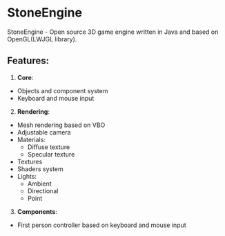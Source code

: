 # StoneEngine #
StoneEngine - Open source 3D game engine written in Java and based on OpenGL(LWJGL library).

## Features: ##
1. **Core**:
  - Objects and component system
  - Keyboard and mouse input
2. **Rendering**:
  - Mesh rendering based on VBO
  - Adjustable camera
  - Materials:
    - Diffuse texture
    - Specular texture
  - Textures
  - Shaders system
  - Lights:
    - Ambient
    - Directional
    - Point
   
3. **Components**:
  - First person controller based on keyboard and mouse input